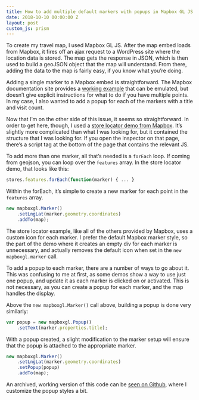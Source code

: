 ```yaml
---
title: How to add multiple default markers with popups in Mapbox GL JS
date: 2018-10-10 00:00:00 Z
layout: post
custom_js: prism
---
```


To create my travel map, I used Mapbox GL JS. After the map embed loads from Mapbox, it fires off an ajax request to a WordPress site where the location data is stored. The map gets the response in JSON, which is then used to build a geoJSON object that the map will understand. From there, adding the data to the map is fairly easy, if you know what you’re doing.

Adding a single marker to a Mapbox embed is straightforward. The Mapbox documentation site provides a [working example](https://www.mapbox.com/mapbox-gl-js/api/#marker) that can be emulated, but doesn’t give explicit instructions for what to do if you have multiple points. In my case, I also wanted to add a popup for each of the markers with a title and visit count.

Now that I’m on the other side of this issue, it seems so straightforward. In order to get here, though, I used a [store locator demo from Mapbox](https://www.mapbox.com/help/demos/gl-store-locator/step-five.html). It’s slightly more complicated than what I was looking for, but it contained the structure that I was looking for. If you open the inspector on that page, there’s a script tag at the bottom of the page that contains the relevant JS.

To add more than one marker, all that’s needed is a `forEach` loop. If coming from geojson, you can loop over the `features` array. In the store locator demo, that looks like this:

```js
stores.features.forEach(function(marker) { ... }
```

Within the forEach, it’s simple to create a new marker for each point in the `features` array.

```js
new mapboxgl.Marker()
    .setLngLat(marker.geometry.coordinates)
    .addTo(map);
```

The store locator example, like all of the others provided by Mapbox, uses a custom icon for each marker. I prefer the default Mapbox marker style, so the part of the demo where it creates an empty div for each marker is unnecessary, and actually removes the default icon when set in the `new mapboxgl.marker` call.

To add a popup to each marker, there are a number of ways to go about it. This was confusing to me at first, as some demos show a way to use just one popup, and update it as each marker is clicked on or activated. This is not necessary, as you can create a popup for each marker, and the map handles the display.

Above the `new mapboxgl.Marker()` call above, building a popup is done very similarly:

```js
var popup = new mapboxgl.Popup()
    .setText(marker.properties.title);
```

With a popup created, a slight modification to the marker setup will ensure that the popup is attached to the appropriate marker.

```js
new mapboxgl.Marker()
    .setLngLat(marker.geometry.coordinates)
    .setPopup(popup)
    .addTo(map);
```

An archived, working version of this code can be [seen on Github](https://github.com/samhermes/samhermes.github.io/blob/e03be05ef9544bf4f5bc7d13b93c9ac709354cd9/js/travel-map.js), where I customize the popup styles a bit.
